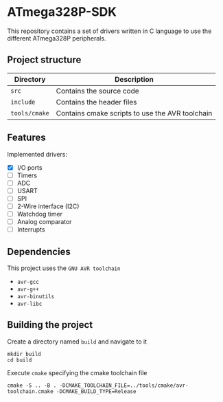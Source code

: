 # ATmega328P-SDK

This repository contains a set of drivers written in C language to use the different ATmega328P
peripherals.

## Project structure

| Directory | Description |
| --------- | ----------- |
| `src`     | Contains the source code |
| `include` | Contains the header files |
| `tools/cmake` | Contains cmake scripts to use the AVR toolchain |

## Features

Implemented drivers:

- [x] I/O ports
- [ ] Timers
- [ ] ADC
- [ ] USART
- [ ] SPI
- [ ] 2-Wire interface (I2C)
- [ ] Watchdog timer
- [ ] Analog comparator
- [ ] Interrupts

## Dependencies

This project uses the `GNU AVR toolchain`

- `avr-gcc`
- `avr-g++`
- `avr-binutils`
- `avr-libc`

## Building the project

Create a directory named `build` and navigate to it

```shell
mkdir build
cd build
```

Execute `cmake` specifying the cmake toolchain file

```shell
cmake -S .. -B . -DCMAKE_TOOLCHAIN_FILE=../tools/cmake/avr-toolchain.cmake -DCMAKE_BUILD_TYPE=Release
```

